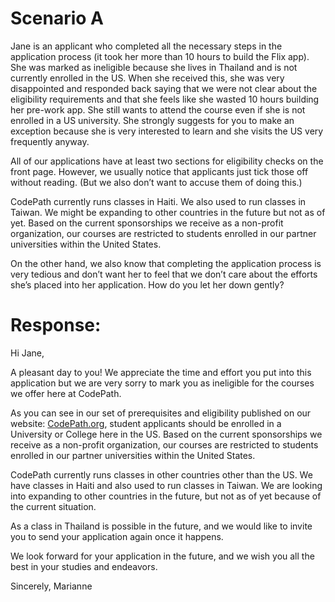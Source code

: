 # Scenario A
Jane is an applicant who completed all the necessary steps in the application process (it took her more than 10 hours to build the Flix app). She was marked as ineligible because she lives in Thailand and is not currently enrolled in the US. When she received this, she was very disappointed and responded back saying that we were not clear about the eligibility requirements and that she feels like she wasted 10 hours building her pre-work app. She still wants to attend the course even if she is not enrolled in a US university. She strongly suggests for you to make an exception because she is very interested to learn and she visits the US very frequently anyway. 

All of our applications have at least two sections for eligibility checks on the front page. However, we usually notice that applicants just tick those off without reading. (But we also don’t want to accuse them of doing this.)

CodePath currently runs classes in Haiti. We also used to run classes in Taiwan. We might be expanding to other countries in the future but not as of yet. Based on the current sponsorships we receive as a non-profit organization, our courses are restricted to students enrolled in our partner universities within the United States. 

On the other hand, we also know that completing the application process is very tedious and don’t want her to feel that we don’t care about the efforts she’s placed into her application. How do you let her down gently?

# Response:
Hi Jane,

A pleasant day to you! We appreciate the time and effort you put into this application but we are very sorry to mark you as ineligible for the courses we offer here at CodePath. 

As you can see in our set of prerequisites and eligibility published on our website: [CodePath.org](https://courses.codepath.org/snippets/ios_university/syllabus#heading-prerequisites-and-eligibility), student applicants should be enrolled in a University or College here in the US. Based on the current sponsorships we receive as a non-profit organization, our courses are restricted to students enrolled in our partner universities within the United States.  


CodePath currently runs classes in other countries other than the US. We have classes in Haiti and also used to run classes in Taiwan. We are looking into expanding to other countries in the future, but not as of yet because of the current situation.

As a class in Thailand is possible in the future, and we would like to invite you to send your application again once it happens.

We look forward for your application in the future, and we wish you all the best in your studies and endeavors.

Sincerely, 
Marianne

